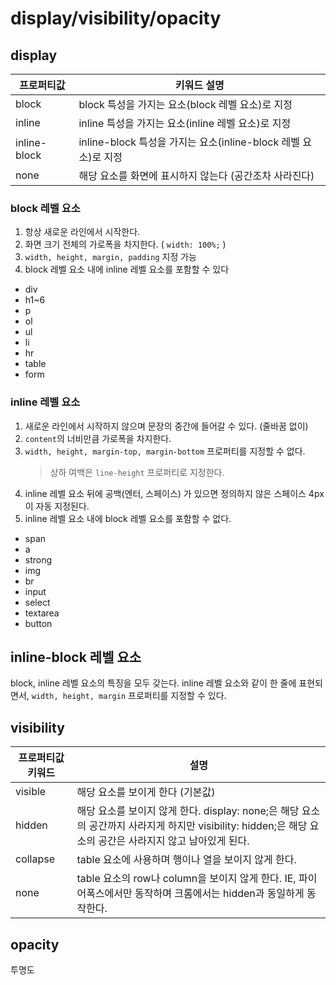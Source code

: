 # display/visibility/opacity

## display

| 프로퍼티값   | 키워드 설명                                                    |
| ------------ | -------------------------------------------------------------- |
| block        | block 특성을 가지는 요소(block 레벨 요소)로 지정               |
| inline       | inline 특성을 가지는 요소(inline 레벨 요소)로 지정             |
| inline-block | inline-block 특성을 가지는 요소(inline-block 레벨 요소)로 지정 |
| none         | 해당 요소를 화면에 표시하지 않는다 (공간조차 사라진다)         |

### block 레벨 요소

1. 항상 새로운 라인에서 시작한다.
2. 화면 크기 전체의 가로폭을 차지한다. ( `width: 100%;` )
3. `width, height, margin, padding` 지정 가능
4. block 레벨 요소 내에 inline 레벨 요소를 포함할 수 있다

- div
- h1~6
- p
- ol
- ul
- li
- hr
- table
- form

### inline 레벨 요소

1. 새로운 라인에서 시작하지 않으며 문장의 중간에 들어갈 수 있다. (줄바꿈 없이)
2. `content`의 너비만큼 가로폭을 차지한다.
3. `width, height, margin-top, margin-bottom` 프로퍼티를 지정할 수 없다.
   > 상하 여백은 `line-height` 프로퍼티로 지정한다.
4. inline 레벨 요소 뒤에 공백(엔터, 스페이스) 가 있으면 정의하지 않은 스페이스 4px이 자동 지정된다.
5. inline 레벨 요소 내에 block 레벨 요소를 포함할 수 없다.

- span
- a
- strong
- img
- br
- input
- select
- textarea
- button

## inline-block 레벨 요소

block, inline 레벨 요소의 특징을 모두 갖는다. inline 레벨 요소와 같이 한 줄에 표현되면서, `width, height, margin` 프로퍼티를 지정할 수 있다.

## visibility

| 프로퍼티값 키워드 | 설명                                                                                                                                                      |
| ----------------- | --------------------------------------------------------------------------------------------------------------------------------------------------------- |
| visible           | 해당 요소를 보이게 한다 (기본값)                                                                                                                          |
| hidden            | 해당 요소를 보이지 않게 한다. display: none;은 해당 요소의 공간까지 사라지게 하지만 visibility: hidden;은 해당 요소의 공간은 사라지지 않고 남아있게 된다. |
| collapse          | table 요소에 사용하며 행이나 열을 보이지 않게 한다.                                                                                                       |
| none              | table 요소의 row나 column을 보이지 않게 한다. IE, 파이어폭스에서만 동작하며 크롬에서는 hidden과 동일하게 동작한다.                                        |

## opacity

투명도
